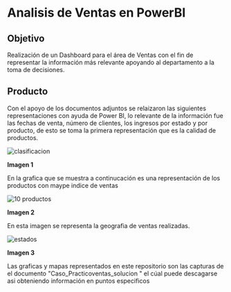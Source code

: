 # Analisis de Ventas en PowerBI


## Objetivo

Realización de un Dashboard para el área de Ventas con el fin de representar la información más relevante apoyando al departamento a la toma de decisiones.  

## Producto

Con el apoyo de los documentos adjuntos se relaizaron las siguientes representaciones con ayuda de Power BI, lo relevante de la información fue las fechas de venta, número de clientes, los ingresos por estado y por producto, de esto se toma la primera representación que es la calidad de productos.

![clasificacion](https://github.com/user-attachments/assets/e0bd880b-82ed-49e2-bdc0-a9fd544b847e)

**Imagen 1**


En la grafica que se muestra a continucación es una representación de los productos con maype indice de ventas

![10 productos](https://github.com/user-attachments/assets/819231a6-970c-48e8-a468-0b27798b7a87)

**Imagen 2**


En esta imagen se representa la geografia de ventas realizadas.

![estados](https://github.com/user-attachments/assets/0fc45e7b-9a28-4f8f-893c-50109502b3fe)

**Imagen 3** 


Las graficas y mapas representados en este repositorio son las capturas de el documento "Caso_Practicoventas_solucion " el cúal puede descagarse asi obteniendo información en puntos especificos
